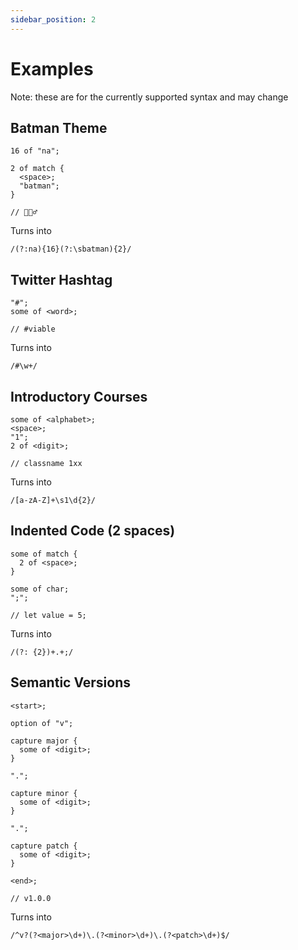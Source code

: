 ```yaml
---
sidebar_position: 2
---
```


# Examples

Note: these are for the currently supported syntax and may change

## Batman Theme

```
16 of "na";

2 of match {
  <space>;
  "batman";
}

// 🦇🦸‍♂️
```

Turns into

```
/(?:na){16}(?:\sbatman){2}/
```

## Twitter Hashtag

```
"#";
some of <word>;

// #viable
```

Turns into

```
/#\w+/
```

## Introductory Courses

```
some of <alphabet>;
<space>;
"1";
2 of <digit>;

// classname 1xx
```

Turns into

```
/[a-zA-Z]+\s1\d{2}/
```

## Indented Code (2 spaces)

```
some of match {
  2 of <space>;
}

some of char;
";";

// let value = 5;
```

Turns into

```
/(?: {2})+.+;/
```

## Semantic Versions

```
<start>;

option of "v";

capture major {
  some of <digit>;
}

".";

capture minor {
  some of <digit>;
}

".";

capture patch {
  some of <digit>;
}

<end>;

// v1.0.0
```

Turns into

```
/^v?(?<major>\d+)\.(?<minor>\d+)\.(?<patch>\d+)$/
```
